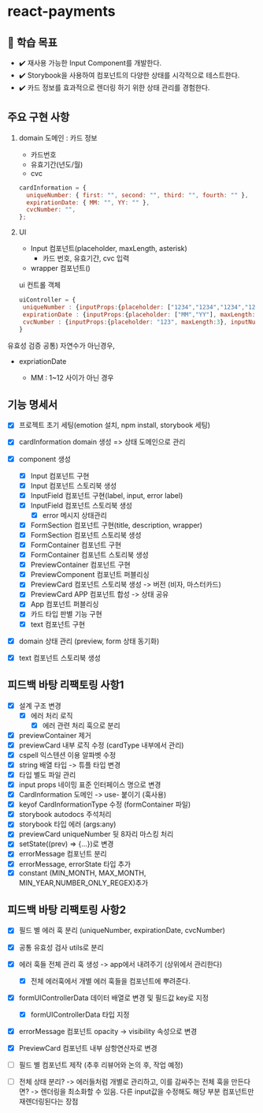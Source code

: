# react-payments

## 📍 학습 목표

- ✔️ 재사용 가능한 Input Component를 개발한다.
- ✔️ Storybook을 사용하여 컴포넌트의 다양한 상태를 시각적으로 테스트한다.
- ✔️ 카드 정보를 효과적으로 렌더링 하기 위한 상태 관리를 경험한다.

## 주요 구현 사항

1. domain
   도메인 : 카드 정보

   - 카드번호
   - 유효기간(년도/월)
   - cvc

   ```jsx
   cardInformation = {
     uniqueNumber: { first: "", second: "", third: "", fourth: "" },
     expirationDate: { MM: "", YY: "" },
     cvcNumber: "",
   };
   ```

2. UI

   - Input 컴포넌트(placeholder, maxLength, asterisk)
     - 카드 번호, 유효기간, cvc 입력
   - wrapper 컴포넌트()

   ui 컨트롤 객체

   ```jsx
   uiController = {
   	uniqueNumber : {inputProps:{placeholder: ["1234","1234","1234","1234"], maxLength:4}, inputNumber:4, title:"결제할 카드 번호를 입력해 주세요", description:"본인 명의의 카드만 결제 가능합니다."}
   	expirationDate : {inputProps:{placeholder: ["MM","YY"], maxLength:2}, inputNumber:2, title:"카드 유효기간을 입력해 주세요", description:"월/년도(MMYY)를 순서대로 입력해 주세요."}
   	cvcNumber : {inputProps:{placeholder: "123", maxLength:3}, inputNumber:1, title:"CVC 번호를 입력해 주세요", description:""}
   }
   ```

유효성 검증
공통) 자연수가 아닌경우,

- expriationDate

  - MM : 1~12 사이가 아닌 경우

## 기능 명세서

- [x] 프로젝트 초기 세팅(emotion 설치, npm install, storybook 세팅)
- [x] cardInformation domain 생성 => 상태 도메인으로 관리
- [x] component 생성
  - [x] Input 컴포넌트 구현
  - [x] Input 컴포넌트 스토리북 생성
  - [x] InputField 컴포넌트 구현(label, input, error label)
  - [x] InputField 컴포넌트 스토리북 생성
    - [x] error 메시지 상태관리
  - [x] FormSection 컴포넌트 구현(title, description, wrapper)
  - [x] FormSection 컴포넌트 스토리북 생성
  - [x] FormContainer 컴포넌트 구현
  - [x] FormContainer 컴포넌트 스토리북 생성
  - [x] PreviewContainer 컴포넌트 구현
  - [x] PreviewComponent 컴포넌트 퍼블리싱
  - [x] PreviewCard 컴포넌트 스토리북 생성 -> 버전 (비자, 마스터카드)
  - [x] PreviewCard APP 컴포넌트 합성 -> 상태 공유
  - [x] App 컴포넌트 퍼블리싱
  - [x] 카드 타입 판별 기능 구현
  - [x] text 컴포넌트 구현
- [x] domain 상태 관리 (preview, form 상태 동기화)

- [x] text 컴포넌트 스토리북 생성

## 피드백 바탕 리팩토링 사항1

- [x] 설계 구조 변경
  - [x] 에러 처리 로직
    - [x] 에러 관련 처리 훅으로 분리
- [x] previewContainer 제거
- [x] previewCard 내부 로직 수정 (cardType 내부에서 관리)
- [x] cspell 익스텐션 이용 알파벳 수정
- [x] string 배열 타입 -> 튜플 타입 변경
- [x] 타입 별도 파일 관리
- [x] input props 네이밍 표준 인터페이스 명으로 변경
- [x] CardInformation 도메인 -> use- 붙이기 (훅사용)
- [x] keyof CardInformationType 수정 (formContainer 파일)
- [x] storybook autodocs 주석처리
- [x] storybook 타입 에러 (args:any)
- [x] previewCard uniqueNumber 뒷 8자리 마스킹 처리
- [x] setState((prev) => {...})로 변경
- [x] errorMessage 컴포넌트 분리
- [x] errorMessage, errorState 타입 추가
- [x] constant (MIN_MONTH, MAX_MONTH, MIN_YEAR,NUMBER_ONLY_REGEX)추가

## 피드백 바탕 리팩토링 사항2

- [x] 필드 별 에러 훅 분리 (uniqueNumber, expirationDate, cvcNumber)
- [x] 공통 유효성 검사 utils로 분리
- [x] 에러 훅들 전체 관리 훅 생성 -> app에서 내려주기 (상위에서 관리한다)
  - [x] 전체 에러훅에서 개별 에러 훅들을 컴포넌트에 뿌려준다.
- [x] formUIControllerData 데이터 배열로 변경 및 필드값 key로 지정
  - [x] formUIControllerData 타입 지정
- [x] errorMessage 컴포넌트 opacity -> visibility 속성으로 변경
- [x] PreviewCard 컴포넌트 내부 삼항연산자로 변경

- [ ] 필드 별 컴포넌트 제작 (추후 리뷰어와 논의 후, 작업 예정)
- [ ] 전체 상태 분리? -> 에러들처럼 개별로 관리하고, 이를 감싸주는 전체 훅을 만든다면? -> 렌더링을 최소화할 수 있음. 다른 input값을 수정해도 해당 부분 컴포넌트만 재렌더링된다는 장점

